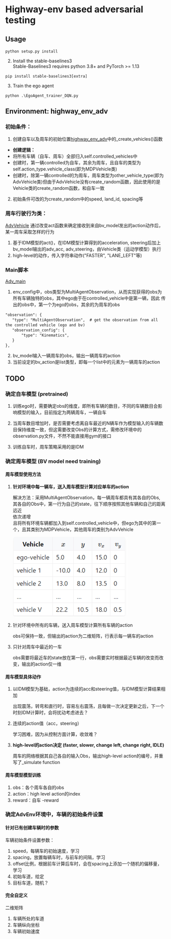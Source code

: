 # Highway-env based adversarial testing

## Usage

```
python setup.py install
```
2. Install the stable-baselines3  
Stable-Baselines3 requires python 3.8+ and PyTorch >= 1.13
```
pip install stable-baselines3[extra]
```
3. Train the ego agent
```
python .\EgoAgent_trainer_DQN.py
```

## Environment: highway_env_adv
### 初始条件：
1. 创建自车以及周车的初始位置[highway_env_adv](highway_env/envs/highway_env_adv.py)中的_create_vehicles()函数  
* **创建逻辑：**
* 将所有车辆（自车、周车）全部归入self.controlled_vehicles中
* 创建时，第一辆controlled为自车，其余为周车，且自车的类型为self.action_type.vehicle_class(即为MDPVehicle类)
* 创建时，除第一辆controlled的为周车，周车类型为other_vehicle_type(即为AdvVehicle类)但由于AdvVehicle没有create_random函数，因此使用的是Vehicle类的create_random函数，和自车一致
2. 初始条件可改的为create_random中的speed, land_id, spacing等

### 周车行驶行为类：
[AdvVehicle](highway_env/vehicle/behavior.py)
通过改变act函数来确定接收到来自bv_model发出的action动作后，某一周车采取怎样的行为
1. 基于IDM模型的act()，在IDM模型计算得到的acceleration, steering后加上bv_model输出的adv_acc, adv_steering，由Vehicle类（运动学模型）执行
2. high-level的动作，传入字符串动作("FASTER", "LANE_LEFT"等)

### Main脚本
[Adv_main](Adv_main.py)
1. env_config中，obs类型为MultiAgentObservation，从而实现获得的obs为所有车辆独特的obs，其中ego由于在controlled_vehicle中是第一辆，因此
传出的obs中，第一个为ego的obs，其余的为周车的obs
```
"observation": {
   "type": "MultiAgentObservation",  # get the observation from all the controlled vehicle (ego and bv)
   "observation_config": {
       "type": "Kinematics",
   }
},
```
2. bv_model输入一辆周车的obs，输出一辆周车的action
3. 当前设定的bv_action是list类型，即每一个list中的元素为一辆周车的action

## TODO
### 确定自车模型 (pretrained)  
1. 训练ego时，需要确定obs的维度，即所有车辆的数目，不同的车辆数目会影响模型的输入，目前指定为两辆周车，一辆自车

2. 当周车数目增加时，是否需要考虑离自车最近的N辆车作为模型输入的车辆数目保持维度一致，但这需要改变Obs的计算方式，需修改环境中的observation.py文件，不然不能直接用gym的接口
3. 训练自车时，周车策略采用的是IDM

### 确定周车模型 (BV model need training)

#### 周车模型使用方法

1. **针对环境中每一辆车，送入周车模型计算对应单车的action**

   解决方法：采用MultiAgentObservation，每一辆周车都具有其各自的Obs, 其各自的Obs中，第一行为自己的state，往下顺序按照其他车辆和自己的距离远近  
   依次递增  
   且将所有环境车辆都加入到self.controlled_vehicle中，但ego为其中的第一个，且其类别为MDPVehicle，其他周车的类别为AdvVehicle

   ![image-20230806153552331](image/obs.jpeg)

2. 针对环境中所有的车辆，送入周车模型计算所有车辆的action

   obs可保持一致，但输出的action为二维矩阵，行表示每一辆车的action

3. 只针对周车中最近的一车

   obs需要将最近车的state放在第一行，obs需要实时根据最近车辆的改变而改变，输出的action仅一维

#### 周车模型具体动作

1. 以IDM模型为基础，action为连续的acc和steering值，与IDM模型计算结果相加

   出现震荡，转弯和直行时，容易左右震荡，且每做一次决定更新之后，下一个时刻IDM计算时，会将扰动考虑进去？

2. 连续的action值（acc，steering）

   学习困难，因为从控制方面计算，收敛难？

3. **high-level的action决定 (faster, slower, change left, change right, IDLE)**

   周车的网络根据其自己各自的输入Obs，输出high-level action的编号，并重写了_simulate function

#### 周车模型模型训练

1. obs：各个周车各自的obs
2. action：high level action的index
3. reward：自车 -reward

### 确定AdvEnv环境中，车辆的初始条件设置

#### 针对已有创建车辆时的参数

车辆初始条件设置参数：

1. speed，每辆车的初始速度，学习
2. spacing，放置每辆车时，与前车的间隔，学习
3. offset比例，根据前车计算后车时，会在spacing上添加一个随机的偏移量，学习
4. 初始车道，给定
5. 目标车道，随机？

#### 完全自定义

二维矩阵

1. 车辆所处的车道
2. 车辆纵向坐标
3. 车辆初始速度